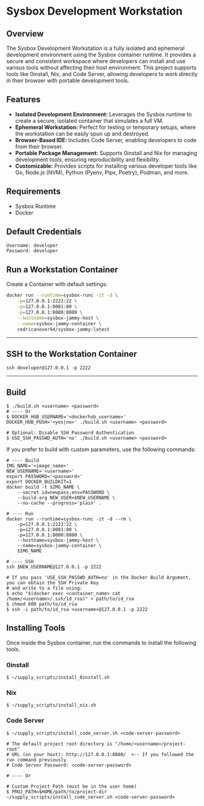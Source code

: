 # Sysbox Development Workstation

## Overview
The Sysbox Development Workstation is a fully isolated and ephemeral development environment using the Sysbox container runtime. It provides a secure and consistent workspace where developers can install and use various tools without affecting their host environment. This project supports tools like 0install, Nix, and Code Server, allowing developers to work directly in their browser with portable development tools.

## Features
- **Isolated Development Environment:** Leverages the Sysbox runtime to create a secure, isolated container that simulates a full VM.
- **Ephemeral Workstation:** Perfect for testing or temporary setups, where the workstation can be easily spun up and destroyed.
- **Browser-Based IDE:** Includes Code Server, enabling developers to code from their browser.
- **Portable Package Management:** Supports 0install and Nix for managing development tools, ensuring reproducibility and flexibility.
- **Customizable:** Provides scripts for installing various developer tools like Go, Node.js (NVM), Python (Pyenv, Pipx, Poetry), Podman, and more.

## Requirements
- Sysbox Runtime
- Docker

## Default Credentials
```
Username: developer
Password: developer
```

## Run a Workstation Container
Create a Container with default settings:
```bash
docker run --runtime=sysbox-runc -it -d \
    -p=127.0.0.1:2222:22 \
    -p=127.0.0.1:8081:80 \
    -p=127.0.0.1:8080:8080 \
    --hostname=sysbox-jammy-host \
    --name=sysbox-jammy-container \
    cedricanover94/sysbox-jammy:latest
```

---

## SSH to the Workstation Container
```shell
ssh developer@127.0.0.1 -p 2222
```

---

## Build
```shell
$ ./build.sh <username> <password>
# ---- Or
$ DOCKER_HUB_USERNAME='<dockerhub_username>' DOCKER_HUB_PUSH='<yes|no>' ./build.sh <username> <password>

# Optional: Disable SSH Password Authentication
$ USE_SSH_PASSWD_AUTH='no' ./build.sh <username> <password>
```

If you prefer to build with custom parameters, use the following commands:
```shell
# ---- Build
IMG_NAME='<image_name>'
NEW_USERNAME='<username>'
export PASSWORD='<password>'
export DOCKER_BUILDKIT=1
docker build -t $IMG_NAME \
    --secret id=newpass,env=PASSWORD \
    --build-arg NEW_USER=$NEW_USERNAME \
    --no-cache --progress='plain' .

# ---- Run
docker run --runtime=sysbox-runc -it -d --rm \
    -p=127.0.0.1:2222:22 \
    -p=127.0.0.1:8081:80 \
    -p=127.0.0.1:8080:8080 \
    --hostname=sysbox-jammy-host \
    --name=sysbox-jammy-container \
    $IMG_NAME

# ---- SSH
ssh $NEW_USERNAME@127.0.0.1 -p 2222

# If you pass 'USE_SSH_PASSWD_AUTH=no' in the Docker Build Argument, you can obtain the SSH Private Key
# and write to a file using:
$ echo "$(docker exec <container_name> cat /home/<username>/.ssh/id_rsa)" > path/to/id_rsa
$ chmod 600 path/to/id_rsa
$ ssh -i path/to/id_rsa <username>@127.0.0.1 -p 2222
```

## Installing Tools
Once inside the Sysbox container, run the commands to install the following tools.

### 0install
```shell
$ ~/supply_scripts/install_0install.sh
```

### Nix
```shell
$ ~/supply_scripts/install_nix.sh
```

### Code Server
```shell
$ ~/supply_scripts/install_code_server.sh <code-server-password>

# The default project root directory is "/home/<username>/project-root"
# URL (on your host): http://127.0.0.1:8080/  <-- If you followed the run command previously
# Code Server Password: <code-server-password>

# ---- Or

# Custom Project Path (must be in the user home)
$ PROJ_PATH=$HOME/path/to/project-dir ~/supply_scripts/install_code_server.sh <code-server-password>
```

